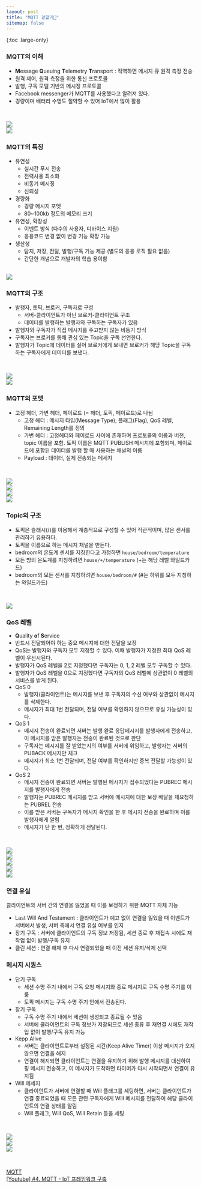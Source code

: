 ```yaml
---
layout: post
title: "MQTT 겉핥기🍉"
sitemap: false
---
```


{:toc .large-only}

### MQTT의 이해

- **M**essage **Q**ueuing **T**elemetry **T**ransport : 직역하면 메시지 큐 원격 측정 전송
- 원격 제어, 원격 측정을 위한 통신 프로토콜
- 발행, 구독 모델 기반의 메시징 프로토콜
- Facebook messenger가 MQTT를 사용했다고 알려져 있다.
- 경량이며 배터리 수명도 절약할 수 있어 IoT에서 많이 활용

<br/>

<img src="/assets/img/blog/mqtt_01.png"><br/>
<img src="/assets/img/blog/mqtt_02.png">

### MQTT의 특징

- 유연성
  - 실시간 푸시 전송
  - 전력사용 최소화
  - 비동기 메시징
  - 신뢰성
- 경량화
  - 경량 메시지 포멧
  - 80~100kb 정도의 메모리 크기
- 유연성, 확장성
  - 이벤트 방식 (다수의 사용자, 디바이스 지원)
  - 응용코드 변경 없이 변경 기능 확장 가능
- 생산성
  - 탐지, 저장, 전달, 발행/구독 기능 제공 (별도의 응용 로직 필요 없음)
  - 간단한 개념으로 개발자의 학습 용이함

<br/>

<img src="/assets/img/blog/mqtt_03.png">

### MQTT의 구조

- 발행자, 토픽, 브로커, 구독자로 구성
  - 서버-클라이언트가 아닌 브로커-클라이언트 구조
  - 데이터를 발행하는 발행자와 구독하는 구독자가 있음
- 발행자와 구독자가 직접 메시지를 주고받지 않는 비동기 방식
- 구독자는 브로커를 통해 관심 있는 Topic을 구독 선언한다.
- 발행자가 Topic에 데이터를 실어 브로커에게 보내면 브로커가 해당 Topic을 구독하는 구독자에게 데이터를 보낸다.

<br/>

<img src="/assets/img/blog/mqtt_04.png"><br/>
<img src="/assets/img/blog/mqtt_05.png">

### MQTT의 포맷

- 고정 헤더, 가변 헤더, 페이로드 (= 헤더, 토픽, 페이로드)로 나뉨
  - 고정 헤더 : 메시지 타입(Message Type), 플래그(Flag), QoS 레벨, Remaining Length를 정의
  - 가변 헤더 : 고정헤더와 페이로드 사이에 존재하며 프로토콜의 이름과 버전, topic 이름을 포함. 토픽 이름은 MQTT PUBLISH 메시지에 포함되며, 페이로드에 포함된 데이터를 발행 할 때 사용하는 채널의 이름
  - Payload : 데이터, 실제 전송되는 메세지

<br/>

<img src="/assets/img/blog/mqtt_06.png"><br/>
<img src="/assets/img/blog/mqtt_07.png"><br/>
<img src="/assets/img/blog/mqtt_08.png"><br/>
<img src="/assets/img/blog/mqtt_09.png">

### Topic의 구조

- 토픽은 슬래시(/)를 이용해서 계층적으로 구성할 수 있어 직관적이며, 많은 센서를 관리하기 유용하다.
- 토픽을 이름으로 하는 메시지 채널을 만든다.
- bedroom의 온도계 센서를 지칭한다고 가정하면 `house/bedroom/temperature`
- 모든 방의 온도계를 지칭하려면 `house/+/temperature` (+는 해당 레벨 와일드카드)
- bedroom의 모든 센서를 지칭하려면 `house/bedroom/#` (#는 하위를 모두 지칭하는 와일드카드)

<br/>

<img src="/assets/img/blog/mqtt_10.png"><br/>

### QoS 레벨

- **Q**uality **o**f **S**ervice
- 반드시 전달되어야 하는 중요 메시지에 대한 전달을 보장
- QoS는 발행자와 구독자 모두 지정할 수 있다. 이때 발행자가 지정한 최대 QoS 레벨이 우선시된다.
- 발행자가 QoS 레벨을 2로 지정했다면 구독자는 0, 1, 2 레벨 모두 구독할 수 있다.
- 발행자가 QoS 레벨을 0으로 지정했다면 구독자의 QoS 레벨에 상관없이 0 레벨의 서비스를 받게 된다.
- QoS 0
  - 발행자(클라이언트)는 메시지를 보낸 후 구독자의 수신 여부와 상관없이 메시지를 삭제한다.
  - 메시지가 최대 1번 전달되며, 전달 여부를 확인하지 않으므로 유실 가능성이 있다.
- QoS 1
  - 메시지 전송이 완료되면 서버는 발행 완료 응답메시지를 발행자에게 전송하고, 이 메시지를 받은 발행자는 전송이 완료된 것으로 판단
  - 구독자는 메시지를 잘 받았는지의 여부를 서버에 위임하고, 발행자는 서버의 PUBACK 메시지만 체크
  - 메시지가 최소 1번 전달되며, 전달 여부를 확인하지만 중복 전달할 가능성이 있다.
- QoS 2
  - 메시지 전송이 완료되면 서버는 발행된 메시지가 접수되었다는 PUBREC 메시지를 발행자에게 전송
  - 발행자는 PUBREC 메시지를 받고 서버에 메시지에 대한 보장 배달을 재요청하는 PUBREL 전송
  - 이를 받은 서버는 구독자가 메시지 확인을 한 후 메시지 전송을 완료하며 이를 발행자에게 알림
  - 메시지가 단 한 번, 정확하게 전달된다.

<br/>

<img src="/assets/img/blog/mqtt_11.png"><br/>
<img src="/assets/img/blog/mqtt_12.png"><br/>
<img src="/assets/img/blog/mqtt_13.png"><br/>
<img src="/assets/img/blog/mqtt_14.png"><br/>
<img src="/assets/img/blog/mqtt_15.png"><br/>

### 연결 유실

클라이언트와 서버 간의 연결을 잃었을 때 이를 보정하기 위한 MQTT 자체 기능

- Last Will And Testament : 클라이언트가 예고 없이 연결을 잃었을 때 이벤트가 서버에서 발생, 서버 측에서 연결 유실 여부를 인지
- 장기 구독 : 서버에 클라이언트의 구독 정보 저장됨, 세션 종료 후 재접속 시에도 재작업 없이 발행/구독 유지
- 클린 세션 : 연결 해제 후 다시 연결되었을 때 이전 세션 유지/삭제 선택

### 메시지 시퀀스

- 단기 구독
  - 세션 수명 주기 내에서 구독 요청 메시지와 종료 메시지로 구독 수명 주기를 이룸
  - 토픽 메시지는 구독 수명 주기 안에서 전송된다.
- 장기 구독
  - 구독 수명 주기 내에서 세션이 생성되고 종료될 수 있음
  - 서버에 클라이언트의 구독 정보가 저장되므로 세션 종류 후 재연결 시에도 재작업 없이 발행/구독 유지 가능
- Kepp Alive
  - 서버는 클라이언트로부터 설정된 시간(Keep Alive Timer) 이상 메시지가 오지 않으면 연결을 해지
  - 연결이 해지되면 클라이언트는 연결을 유지하기 위해 발행 메시지를 대신하여 핑 메시지 전송하고, 이 메시지가 도착하면 타이머가 다시 시작되면서 연결이 유지됨
- Will 메세지
  - 클라이언트가 서버에 연결할 때 Will 플래그를 세팅하면, 서버는 클라이언트가 연결 종료되었을 때 모든 관련 구독자에게 Will 메시지를 전달하여 해당 클라이언트의 연결 상태를 알림
  - Will 플래그, Will QoS, Will Retain 등을 세팅

<br/>

<img src="/assets/img/blog/mqtt_16.png"><br/>
<img src="/assets/img/blog/mqtt_17.png"><br/>
<img src="/assets/img/blog/mqtt_18.png">

<br/>

[MQTT](https://jeongchul.tistory.com/296)<br/>
[[Youtube] #4. MQTT - IoT 프레임워크 구축](https://youtu.be/5bJVr2d6IL0)
